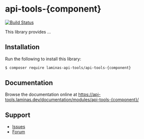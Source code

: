 # api-tools-{component}

[![Build Status](https://github.com/laminas-api-tools/api-tools-{component}/actions/workflows/continuous-integration.yml/badge.svg)](https://github.com/laminas-api-tools/api-tools-{component}/actions/workflows/continuous-integration.yml)

This library provides …

## Installation

Run the following to install this library:

```bash
$ composer require laminas-api-tools/api-tools-{component}
```

## Documentation

Browse the documentation online at https://api-tools.laminas.dev/documentation/modules/api-tools-{component}/

## Support

* [Issues](https://github.com/laminas-api-tools/api-tools-{component}/issues/)
* [Forum](https://discourse.laminas.dev/)

